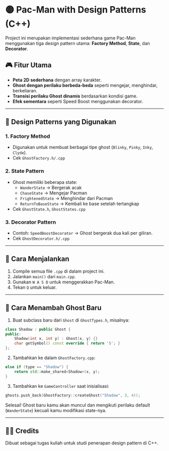 
# 🟡 Pac-Man with Design Patterns (C++)

Project ini merupakan implementasi sederhana game Pac-Man menggunakan tiga design pattern utama: **Factory Method**, **State**, dan **Decorator**.

## 🎮 Fitur Utama

- **Peta 2D sederhana** dengan array karakter.
- **Ghost dengan perilaku berbeda-beda** seperti mengejar, menghindar, berkeliaran.
- **Transisi perilaku Ghost dinamis** berdasarkan kondisi game.
- **Efek sementara** seperti Speed Boost menggunakan decorator.

---

## 🧠 Design Patterns yang Digunakan

### 1. Factory Method
- Digunakan untuk membuat berbagai tipe ghost (`Blinky`, `Pinky`, `Inky`, `Clyde`).
- Cek `GhostFactory.h/.cpp`

### 2. State Pattern
- Ghost memiliki beberapa state:
  - `WanderState` → Bergerak acak
  - `ChaseState` → Mengejar Pacman
  - `FrightenedState` → Menghindar dari Pacman
  - `ReturnToBaseState` → Kembali ke base setelah tertangkap
- Cek `GhostState.h`, `GhostStates.cpp`

### 3. Decorator Pattern
- Contoh: `SpeedBoostDecorator` → Ghost bergerak dua kali per giliran.
- Cek `GhostDecorator.h/.cpp`

---

## 🚀 Cara Menjalankan

1. Compile semua file `.cpp` di dalam project ini.
2. Jalankan `main()` dari `main.cpp`.
3. Gunakan `W A S D` untuk menggerakkan Pac-Man.
4. Tekan `Q` untuk keluar.

---

## 👻 Cara Menambah Ghost Baru

1. Buat subclass baru dari `Ghost` di `GhostTypes.h`, misalnya:

```cpp
class Shadow : public Ghost {
public:
    Shadow(int x, int y) : Ghost(x, y) {}
    char getSymbol() const override { return 'S'; }
};
```

2. Tambahkan ke dalam `GhostFactory.cpp`:

```cpp
else if (type == "Shadow") {
    return std::make_shared<Shadow>(x, y);
}
```

3. Tambahkan ke `GameController` saat inisialisasi:

```cpp
ghosts.push_back(GhostFactory::createGhost("Shadow", 3, 4));
```

Selesai! Ghost baru kamu akan muncul dan mengikuti perilaku default (`WanderState`) kecuali kamu modifikasi state-nya.

---

## 🧑‍💻 Credits
Dibuat sebagai tugas kuliah untuk studi penerapan design pattern di C++.

